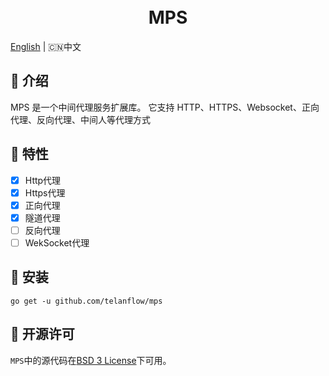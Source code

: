 <h1 align="center">
  <br>MPS<br>
</h1>

[English](README_ZH.md) | 🇨🇳中文

## 📖 介绍
MPS 是一个中间代理服务扩展库。
它支持 HTTP、HTTPS、Websocket、正向代理、反向代理、中间人等代理方式

## 🚀 特性

- [X] Http代理
- [X] Https代理
- [X] 正向代理
- [X] 隧道代理
- [ ] 反向代理
- [ ] WekSocket代理

## 🧰 安装

```
go get -u github.com/telanflow/mps
```

## 📄 开源许可
`MPS`中的源代码在[BSD 3 License](/LICENSE)下可用。
